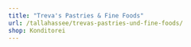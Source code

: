 ```yaml
---
title: "Treva's Pastries & Fine Foods"
url: /tallahassee/trevas-pastries-und-fine-foods/
shop: Konditorei
---
```

